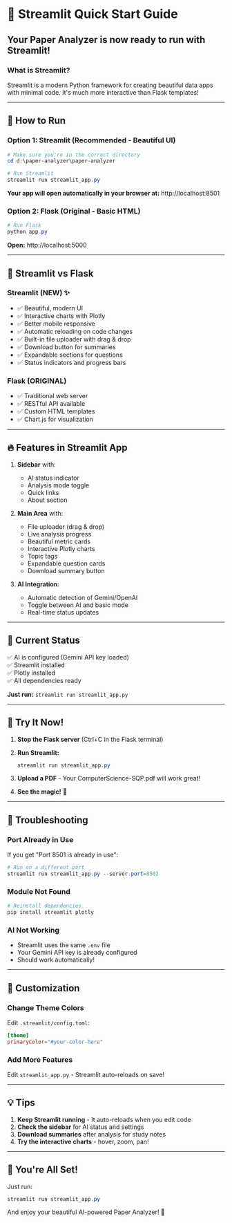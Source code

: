 # 🚀 Streamlit Quick Start Guide

## Your Paper Analyzer is now ready to run with Streamlit!

### What is Streamlit?
Streamlit is a modern Python framework for creating beautiful data apps with minimal code. It's much more interactive than Flask templates!

---

## 🎯 How to Run

### Option 1: Streamlit (Recommended - Beautiful UI)

```powershell
# Make sure you're in the correct directory
cd d:\paper-analyzer\paper-analyzer

# Run Streamlit
streamlit run streamlit_app.py
```

**Your app will open automatically in your browser at:** http://localhost:8501

### Option 2: Flask (Original - Basic HTML)

```powershell
# Run Flask
python app.py
```

**Open:** http://localhost:5000

---

## 🎨 Streamlit vs Flask

### Streamlit (NEW) ✨
- ✅ Beautiful, modern UI
- ✅ Interactive charts with Plotly
- ✅ Better mobile responsive
- ✅ Automatic reloading on code changes
- ✅ Built-in file uploader with drag & drop
- ✅ Download button for summaries
- ✅ Expandable sections for questions
- ✅ Status indicators and progress bars

### Flask (ORIGINAL)
- ✅ Traditional web server
- ✅ RESTful API available
- ✅ Custom HTML templates
- ✅ Chart.js for visualization

---

## 🔥 Features in Streamlit App

1. **Sidebar** with:
   - AI status indicator
   - Analysis mode toggle
   - Quick links
   - About section

2. **Main Area** with:
   - File uploader (drag & drop)
   - Live analysis progress
   - Beautiful metric cards
   - Interactive Plotly charts
   - Topic tags
   - Expandable question cards
   - Download summary button

3. **AI Integration**:
   - Automatic detection of Gemini/OpenAI
   - Toggle between AI and basic mode
   - Real-time status updates

---

## 📝 Current Status

✅ AI is configured (Gemini API key loaded)  
✅ Streamlit installed  
✅ Plotly installed  
✅ All dependencies ready  

**Just run:** `streamlit run streamlit_app.py`

---

## 🎯 Try It Now!

1. **Stop the Flask server** (Ctrl+C in the Flask terminal)

2. **Run Streamlit:**
   ```powershell
   streamlit run streamlit_app.py
   ```

3. **Upload a PDF** - Your ComputerScience-SQP.pdf will work great!

4. **See the magic!** 🎉

---

## 🐛 Troubleshooting

### Port Already in Use
If you get "Port 8501 is already in use":
```powershell
# Run on a different port
streamlit run streamlit_app.py --server.port=8502
```

### Module Not Found
```powershell
# Reinstall dependencies
pip install streamlit plotly
```

### AI Not Working
- Streamlit uses the same `.env` file
- Your Gemini API key is already configured
- Should work automatically!

---

## 🎨 Customization

### Change Theme Colors
Edit `.streamlit/config.toml`:
```toml
[theme]
primaryColor="#your-color-here"
```

### Add More Features
Edit `streamlit_app.py` - Streamlit auto-reloads on save!

---

## 💡 Tips

1. **Keep Streamlit running** - It auto-reloads when you edit code
2. **Check the sidebar** for AI status and settings
3. **Download summaries** after analysis for study notes
4. **Try the interactive charts** - hover, zoom, pan!

---

## 🚀 You're All Set!

Just run:
```powershell
streamlit run streamlit_app.py
```

And enjoy your beautiful AI-powered Paper Analyzer! 🎉
